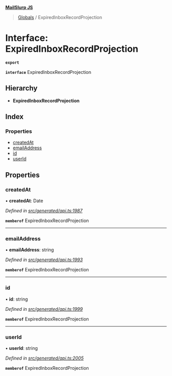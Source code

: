 **[MailSlurp JS](../README.md)**

> [Globals](../README.md) / ExpiredInboxRecordProjection

# Interface: ExpiredInboxRecordProjection

**`export`** 

**`interface`** ExpiredInboxRecordProjection

## Hierarchy

* **ExpiredInboxRecordProjection**

## Index

### Properties

* [createdAt](expiredinboxrecordprojection.md#createdat)
* [emailAddress](expiredinboxrecordprojection.md#emailaddress)
* [id](expiredinboxrecordprojection.md#id)
* [userId](expiredinboxrecordprojection.md#userid)

## Properties

### createdAt

•  **createdAt**: Date

*Defined in [src/generated/api.ts:1987](https://github.com/mailslurp/mailslurp-client/blob/aa918cc/src/generated/api.ts#L1987)*

**`memberof`** ExpiredInboxRecordProjection

___

### emailAddress

•  **emailAddress**: string

*Defined in [src/generated/api.ts:1993](https://github.com/mailslurp/mailslurp-client/blob/aa918cc/src/generated/api.ts#L1993)*

**`memberof`** ExpiredInboxRecordProjection

___

### id

•  **id**: string

*Defined in [src/generated/api.ts:1999](https://github.com/mailslurp/mailslurp-client/blob/aa918cc/src/generated/api.ts#L1999)*

**`memberof`** ExpiredInboxRecordProjection

___

### userId

•  **userId**: string

*Defined in [src/generated/api.ts:2005](https://github.com/mailslurp/mailslurp-client/blob/aa918cc/src/generated/api.ts#L2005)*

**`memberof`** ExpiredInboxRecordProjection
